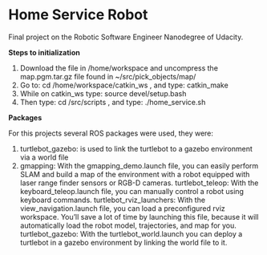 # Home Service Robot

Final project on the Robotic Software Engineer Nanodegree of Udacity.  

__Steps to initialization__  
  
  
  1. Download the file in /home/workspace and uncompress the map.pgm.tar.gz file found in ~/src/pick_objects/map/
  2. Go to: cd /home/workspace/catkin_ws , and type: catkin_make
  3. While on catkin_ws type: source devel/setup.bash
  4. Then type: cd /src/scripts , and type: ./home_service.sh

__Packages__

For this projects several ROS packages were used, they were:

 1. turtlebot_gazebo: is used to link the turtlebot to a gazebo environment via a world file
 2. gmapping: With the gmapping_demo.launch file, you can easily perform SLAM and build a map of the environment with a robot equipped with laser range finder sensors or RGB-D cameras.
turtlebot_teleop: With the keyboard_teleop.launch file, you can manually control a robot using keyboard commands.
turtlebot_rviz_launchers: With the view_navigation.launch file, you can load a preconfigured rviz workspace. You’ll save a lot of time by launching this file, because it will automatically load the robot model, trajectories, and map for you.
turtlebot_gazebo: With the turtlebot_world.launch you can deploy a turtlebot in a gazebo environment by linking the world file to it.
